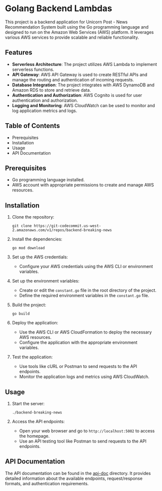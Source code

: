 # Golang Backend Lambdas #
This project is a backend application for Unicorn Post - News Recommendation System built using the Go programming language and designed to run on the Amazon Web Services (AWS) platform. It leverages various AWS services to provide scalable and reliable functionality.
## Features

- **Serverless Architecture**: The project utilizes AWS Lambda to implement serverless functions.
- **API Gateway**: AWS API Gateway is used to create RESTful APIs and manage the routing and authentication of incoming requests.
- **Database Integration**: The project integrates with AWS DynamoDB and Amazon RDS to store and retrieve data.
- **Authentication and Authorization**: AWS Cognito is used for user authentication and authorization.
- **Logging and Monitoring**: AWS CloudWatch can be used to monitor and log application metrics and logs.

##
##
##
## Table of Contents

- Prerequisites
- Installation
- Usage
- API Documentation
##
##
## Prerequisites

- Go programming language installed.
- AWS account with appropriate permissions to create and manage AWS resources.
##
##
## Installation

1. Clone the repository:
   ```shell
   git clone https://git-codecommit.us-west-2.amazonaws.com/v1/repos/backend-breaking-news
   ```

2. Install the dependencies:
   ```shell
   go mod download
   ```

3. Set up the AWS credentials:

   - Configure your AWS credentials using the AWS CLI or environment variables.

4. Set up the environment variables:
   - Create or edit the `constant.go` file in the root directory of the project.
   - Define the required environment variables in the `constant.go` file.

5. Build the project:
   ```shell
   go build
   ```

6. Deploy the application:

   - Use the AWS CLI or AWS CloudFormation to deploy the necessary AWS resources.
   - Configure the application with the appropriate environment variables.

7. Test the application:

   - Use tools like cURL or Postman to send requests to the API endpoints.
   - Monitor the application logs and metrics using AWS CloudWatch.
##
##
## Usage

1. Start the server:
   ```shell
   ./backend-breaking-news
   ```

2. Access the API endpoints:
   - Open your web browser and go to `http://localhost:5002` to access the homepage.
   - Use an API testing tool like Postman to send requests to the API endpoints.
##
##
## API Documentation

The API documentation can be found in the [api-doc](api-doc/config) directory. It provides detailed information about the available endpoints, request/response formats, and authentication requirements.
